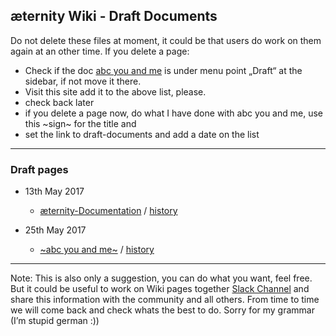## æternity Wiki - Draft Documents

Do not delete these files at moment, it could be that users do work
on them again at an other time. If you delete a page:

* Check if the doc [abc you and me](abcyouandme) is under menu point „Draft“
  at the sidebar, if not move it there.
* Visit this site add it to the above list, please.
* check back later
* if you delete a page now, do what I have done with abc you and me, use
  this ~sign~ for the title and
* set the link to draft-documents and add a date on the list

***

### Draft pages

- 13th May 2017
  - [æternity-Documentation](æternity-documentation)   /  [history](æternity-documentation/_history)

- 25th May 2017
  - [~abc you and me~](æternity-wiki-draft-documents)    /  [history](æternity-wiki-draft-documents/_history)


***

Note: This is also only a suggestion, you can do what you want, feel
free. But it could be useful to work on Wiki pages together
[Slack Channel](https://aeternity.slack.com/archives/C59BALQCE/p1495699809433243)
and share this information with the community and all others. From time
to time we will come back and check whats the best to do. Sorry for my grammar (I’m stupid german :))
